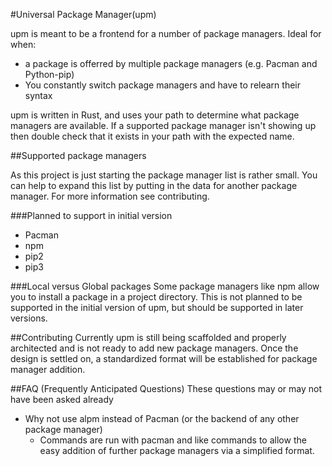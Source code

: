#Universal Package Manager(upm)

upm is meant to be a frontend for a number of package managers. Ideal for when:
- a package is offerred by multiple package managers (e.g. Pacman and Python-pip)
- You constantly switch package managers and have to relearn their syntax

upm is written in Rust, and uses your path to determine what package managers are
available. If a supported package manager isn't showing up then double check that
it exists in your path with the expected name.

##Supported package managers

As this project is just starting the package manager list is rather small. You 
can help to expand this list by putting in the data for another package manager.
For more information see contributing.

###Planned to support in initial version

- Pacman
- npm
- pip2
- pip3

###Local versus Global packages
Some package managers like npm allow you to install a package in a project 
directory. This is not planned to be supported in the initial version of upm, 
but should be supported in later versions.

##Contributing
Currently upm is still being scaffolded and properly architected and is not 
ready to add new package managers. Once the design is settled on, a standardized
format will be established for package manager addition.

##FAQ (Frequently Anticipated Questions)
These questions may or may not have been asked already
- Why not use alpm instead of Pacman (or the backend of any other package manager)
  - Commands are run with pacman and like commands to allow the easy addition of
    further package managers via a simplified format.
